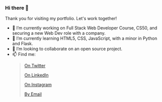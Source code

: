 ### Hi there 👋

Thank you for visiting my portfolio. Let's work together!

- 🔭 I’m currently working on Full Stack Web Developer Course, CS50, and securing a new Web Dev role with a company.
- 🌱 I’m currently learning HTML5, CSS, JavaScript, with a minor in Python and Flask.
- 👯 I’m looking to collaborate on an open source project.
- 📫 Find me:<p>
    > [On Twitter](https://twitter.com/TheJamesLusk)<p>
    > [On LinkedIn](https://www.linkedin.com/in/james-lusk-nlp/)<p>
    > [On Instagram](https://www.instagram.com/j.ameslusk/)<p>
    > [By Email](jamesallenlusk@gmail.com)
